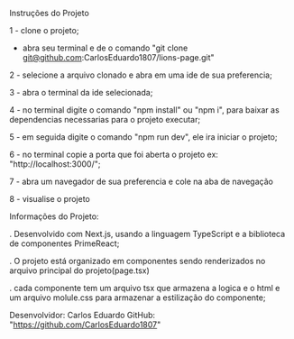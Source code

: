 Instruções do Projeto

1 - clone o projeto;

- abra seu terminal e de o comando "git clone git@github.com:CarlosEduardo1807/lions-page.git"

2 - selecione a arquivo clonado e abra em uma ide de sua preferencia;

3 - abra o terminal da ide selecionada;

4 - no terminal digite o comando "npm install" ou "npm i", para baixar as dependencias necessarias para o projeto executar;

5 - em seguida digite o comando "npm run dev", ele ira iniciar o projeto;

6 - no terminal copie a porta que foi aberta o projeto ex: "http://localhost:3000/";

7 - abra um navegador de sua preferencia e cole na aba de navegação

8 - visualise o projeto

<!-- Fim -->

Informações do Projeto:

. Desenvolvido com Next.js, usando a linguagem TypeScript e a biblioteca de componentes PrimeReact;

. O projeto está organizado em componentes sendo renderizados no arquivo principal do projeto(page.tsx)

. cada componente tem um arquivo tsx que armazena a logica e o html e um arquivo molule.css para armazenar a estilização do componente;

Desenvolvidor: Carlos Eduardo
GitHub: "https://github.com/CarlosEduardo1807"
